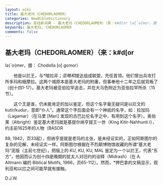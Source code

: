 ```yaml
---
layout: wiki
title: 基大老玛（CHEDORLAOMER）
categories: NewBibleDictionary
description: 圣经新词典 - 基大老玛（CHEDORLAOMER）（来：k#d[or la{`o{mer，腊： Chodolla [o] gomor）
keywords: 基大老玛, CHEDORLAOMER
comments: false
---
```


## 基大老玛（CHEDORLAOMER）（来：k#d[or

la{`o{mer，腊： Chodolla [o] gomor）

　　他是以拦王，与*暗拉非；*亚略和*提达组成联盟，充任首领。他们曾出兵攻打所多玛和蛾摩拉。这两个城原本是基大老玛的附庸，但事奉他十二年之后就背叛了（创十四1-17）。基大老玛被亚伯拉罕追击，并在大马色附近为亚伯拉罕所杀（15节）。

　　这个王是谁，仍未能肯定的加以鉴定，但这个名字毫无疑问是以拦文的 kutir/kudur，意即“仆人”。通常这个字后面会有一个神祇的名字，如：拉加玛（Lagamar）（在马里 [Mari] 发现的古巴比伦名字之中，有用到这个名字）。奥伯莱（Albright）鉴定基大老玛就是基提尔纳亨提王一世（King Kitir-Nahhunti I），约主前1625年的人物（BASOR

88, 1942，页33起），但纳亨提就是老玛的主张，是未经证实的，正如阿斯图尔的复杂的见解，未经证实一样。阿斯图尔根据在不烈颠博物馆收藏的所谓“基大老玛”泥版（主前七世纪），把版上的 KU, KU, KU, MAL 鉴定为一个以拦王，代表“东方”，他因而认为创十四是晚期的犹太人对旧约的诠释（Midrash）（在 A. Altmann 编的 Biblical Motifs, 1966，页65-112）。然而，*押巴拿的文稿显示，叙利亚和以拦之间可能早就有接触。

D.J.W.







